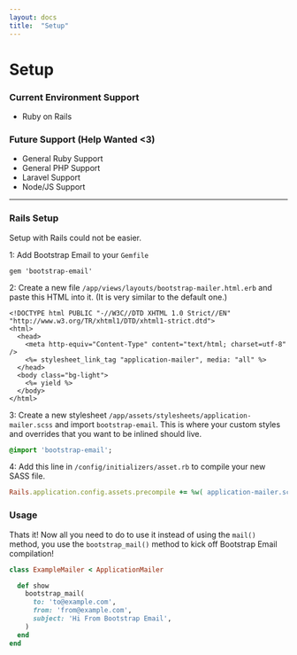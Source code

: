 ```yaml
---
layout: docs
title:  "Setup"
---
```


# Setup

### Current Environment Support
- Ruby on Rails

### Future Support (Help Wanted <3)
- General Ruby Support
- General PHP Support
- Laravel Support
- Node/JS Support

___

### Rails Setup

Setup with Rails could not be easier.

1: Add Bootstrap Email to your `Gemfile`

```
gem 'bootstrap-email'
```

2: Create a new file `/app/views/layouts/bootstrap-mailer.html.erb` and paste this HTML into it. (It is very similar to the default one.)

```erb
<!DOCTYPE html PUBLIC "-//W3C//DTD XHTML 1.0 Strict//EN" "http://www.w3.org/TR/xhtml1/DTD/xhtml1-strict.dtd">
<html>
  <head>
    <meta http-equiv="Content-Type" content="text/html; charset=utf-8" />
    <%= stylesheet_link_tag "application-mailer", media: "all" %>
  </head>
  <body class="bg-light">
    <%= yield %>
  </body>
</html>
```

3: Create a new stylesheet `/app/assets/stylesheets/application-mailer.scss` and import `bootstrap-email`. This is where your custom styles and overrides that you want to be inlined should live.

```sass
@import 'bootstrap-email';
```

4: Add this line in `/config/initializers/asset.rb` to compile your new SASS file.

```ruby
Rails.application.config.assets.precompile += %w( application-mailer.scss )
```

### Usage
Thats it! Now all you need to do to use it instead of using the `mail()` method, you use the `bootstrap_mail()` method to kick off Bootstrap Email compilation!

```ruby
class ExampleMailer < ApplicationMailer

  def show
    bootstrap_mail(
      to: 'to@example.com',
      from: 'from@example.com',
      subject: 'Hi From Bootstrap Email',
    )
  end
end
```
